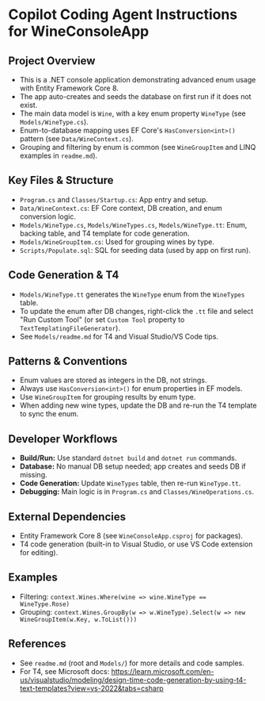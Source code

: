# Copilot Coding Agent Instructions for WineConsoleApp

## Project Overview
- This is a .NET console application demonstrating advanced enum usage with Entity Framework Core 8.
- The app auto-creates and seeds the database on first run if it does not exist.
- The main data model is `Wine`, with a key enum property `WineType` (see `Models/WineType.cs`).
- Enum-to-database mapping uses EF Core's `HasConversion<int>()` pattern (see `Data/WineContext.cs`).
- Grouping and filtering by enum is common (see `WineGroupItem` and LINQ examples in `readme.md`).

## Key Files & Structure
- `Program.cs` and `Classes/Startup.cs`: App entry and setup.
- `Data/WineContext.cs`: EF Core context, DB creation, and enum conversion logic.
- `Models/WineType.cs`, `Models/WineTypes.cs`, `Models/WineType.tt`: Enum, backing table, and T4 template for code generation.
- `Models/WineGroupItem.cs`: Used for grouping wines by type.
- `Scripts/Populate.sql`: SQL for seeding data (used by app on first run).

## Code Generation & T4
- `Models/WineType.tt` generates the `WineType` enum from the `WineTypes` table.
- To update the enum after DB changes, right-click the `.tt` file and select "Run Custom Tool" (or set `Custom Tool` property to `TextTemplatingFileGenerator`).
- See `Models/readme.md` for T4 and Visual Studio/VS Code tips.

## Patterns & Conventions
- Enum values are stored as integers in the DB, not strings.
- Always use `HasConversion<int>()` for enum properties in EF models.
- Use `WineGroupItem` for grouping results by enum type.
- When adding new wine types, update the DB and re-run the T4 template to sync the enum.

## Developer Workflows
- **Build/Run:** Use standard `dotnet build` and `dotnet run` commands.
- **Database:** No manual DB setup needed; app creates and seeds DB if missing.
- **Code Generation:** Update `WineTypes` table, then re-run `WineType.tt`.
- **Debugging:** Main logic is in `Program.cs` and `Classes/WineOperations.cs`.

## External Dependencies
- Entity Framework Core 8 (see `WineConsoleApp.csproj` for packages).
- T4 code generation (built-in to Visual Studio, or use VS Code extension for editing).

## Examples
- Filtering: `context.Wines.Where(wine => wine.WineType == WineType.Rose)`
- Grouping: `context.Wines.GroupBy(w => w.WineType).Select(w => new WineGroupItem(w.Key, w.ToList()))`

## References
- See `readme.md` (root and `Models/`) for more details and code samples.
- For T4, see Microsoft docs: https://learn.microsoft.com/en-us/visualstudio/modeling/design-time-code-generation-by-using-t4-text-templates?view=vs-2022&tabs=csharp
